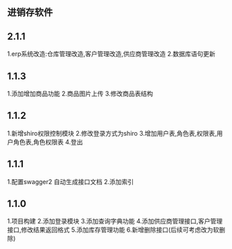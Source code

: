 ## 进销存软件

## 2.1.1
1.erp系统改造:仓库管理改造,客户管理改造,供应商管理改造
2.数据库语句更新

## 1.1.3
1.添加增加商品功能
2.商品图片上传
3.修改商品表结构

## 1.1.2
1.新增shiro权限控制模块
2.修改登录方式为shiro
3.增加用户表,角色表,权限表,用户角色表,角色权限表
4.登出

## 1.1.1
1.配置swagger2 自动生成接口文档
2.添加索引

## 1.1.0
1.项目构建
2.添加登录模块
3.添加查询字典功能
4.添加供应商管理接口,客户管理接口,修改结果返回格式
5.添加库存管理功能
6.新增删除接口(后续可考虑改为软删除)